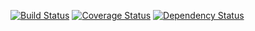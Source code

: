 [![Build Status](https://travis-ci.org/devangnegandhi/intern-testtools.svg?branch=master)](https://travis-ci.org/devangnegandhi/intern-testtools)
[![Coverage Status](https://coveralls.io/repos/devangnegandhi/intern-testtools/badge.png)](https://coveralls.io/r/devangnegandhi/intern-testtools)
[![Dependency Status](https://david-dm.org/devangnegandhi/intern-testtools.png)](https://david-dm.org/devangnegandhi/intern-testtools)
